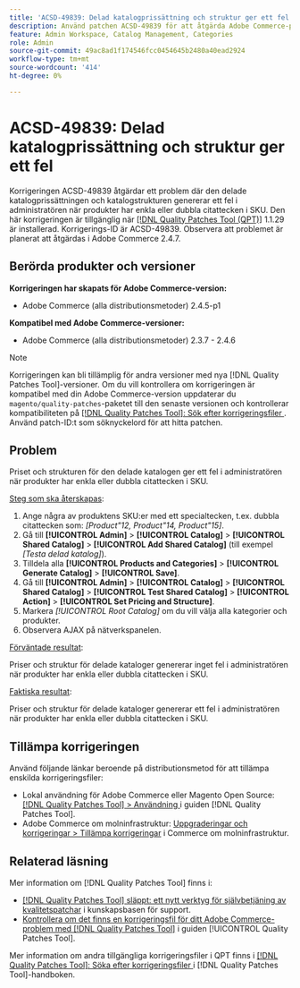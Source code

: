 ```yaml
---
title: 'ACSD-49839: Delad katalogprissättning och struktur ger ett fel'
description: Använd patchen ACSD-49839 för att åtgärda Adobe Commerce-problemet där priset och strukturen för den delade katalogen ger ett fel i administratören när produkter har enkla eller dubbla citattecken i SKU.
feature: Admin Workspace, Catalog Management, Categories
role: Admin
source-git-commit: 49ac8ad1f174546fcc0454645b2480a40ead2924
workflow-type: tm+mt
source-wordcount: '414'
ht-degree: 0%

---
```


# ACSD-49839: Delad katalogprissättning och struktur ger ett fel

Korrigeringen ACSD-49839 åtgärdar ett problem där den delade katalogprissättningen och katalogstrukturen genererar ett fel i administratören när produkter har enkla eller dubbla citattecken i SKU. Den här korrigeringen är tillgänglig när [[!DNL Quality Patches Tool (QPT)]](https://experienceleague.adobe.com/en/docs/commerce-knowledge-base/kb/announcements/commerce-announcements/magento-quality-patches-released-new-tool-to-self-serve-quality-patches) 1.1.29 är installerad. Korrigerings-ID är ACSD-49839. Observera att problemet är planerat att åtgärdas i Adobe Commerce 2.4.7.

## Berörda produkter och versioner

**Korrigeringen har skapats för Adobe Commerce-version:**

* Adobe Commerce (alla distributionsmetoder) 2.4.5-p1

**Kompatibel med Adobe Commerce-versioner:**

* Adobe Commerce (alla distributionsmetoder) 2.3.7 - 2.4.6

>[!NOTE]
>
>Korrigeringen kan bli tillämplig för andra versioner med nya [!DNL Quality Patches Tool]-versioner. Om du vill kontrollera om korrigeringen är kompatibel med din Adobe Commerce-version uppdaterar du `magento/quality-patches`-paketet till den senaste versionen och kontrollerar kompatibiliteten på [[!DNL Quality Patches Tool]: Sök efter korrigeringsfiler ](https://experienceleague.adobe.com/tools/commerce-quality-patches/index.html). Använd patch-ID:t som söknyckelord för att hitta patchen.

## Problem

Priset och strukturen för den delade katalogen ger ett fel i administratören när produkter har enkla eller dubbla citattecken i SKU.

<u>Steg som ska återskapas</u>:

1. Ange några av produktens SKU:er med ett specialtecken, t.ex. dubbla citattecken som:
   *[Product&quot;12, Product&quot;14, Product&quot;15]*.
1. Gå till **[!UICONTROL Admin]** > **[!UICONTROL Catalog]** > **[!UICONTROL Shared Catalog]** > **[!UICONTROL Add Shared Catalog]** (till exempel *[Testa delad katalog]*).
1. Tilldela alla **[!UICONTROL Products and Categories]** > **[!UICONTROL Generate Catalog]** > **[!UICONTROL Save]**.
1. Gå till **[!UICONTROL Admin]** > **[!UICONTROL Catalog]** > **[!UICONTROL Shared Catalog]** > **[!UICONTROL Test Shared Catalog]** > **[!UICONTROL Action]** > **[!UICONTROL Set Pricing and Structure]**.
1. Markera *[!UICONTROL Root Catalog]* om du vill välja alla kategorier och produkter.
1. Observera AJAX på nätverkspanelen.

<u>Förväntade resultat</u>:

Priser och struktur för delade kataloger genererar inget fel i administratören när produkter har enkla eller dubbla citattecken i SKU.

<u>Faktiska resultat</u>:

Priser och struktur för delade kataloger genererar ett fel i administratören när produkter har enkla eller dubbla citattecken i SKU.

## Tillämpa korrigeringen

Använd följande länkar beroende på distributionsmetod för att tillämpa enskilda korrigeringsfiler:

* Lokal användning för Adobe Commerce eller Magento Open Source: [[!DNL Quality Patches Tool] > Användning ](https://experienceleague.adobe.com/docs/commerce-operations/tools/quality-patches-tool/usage.html) i guiden [!DNL Quality Patches Tool].
* Adobe Commerce om molninfrastruktur: [Uppgraderingar och korrigeringar > Tillämpa korrigeringar](https://experienceleague.adobe.com/docs/commerce-cloud-service/user-guide/develop/upgrade/apply-patches.html) i Commerce om molninfrastruktur.

## Relaterad läsning

Mer information om [!DNL Quality Patches Tool] finns i:

* [[!DNL Quality Patches Tool] släppt: ett nytt verktyg för självbetjäning av kvalitetspatchar](https://experienceleague.adobe.com/en/docs/commerce-knowledge-base/kb/announcements/commerce-announcements/magento-quality-patches-released-new-tool-to-self-serve-quality-patches) i kunskapsbasen för support.
* [Kontrollera om det finns en korrigeringsfil för ditt Adobe Commerce-problem med  [!DNL Quality Patches Tool]](/help/tools/quality-patches-tool/patches-available-in-qpt/check-patch-for-magento-issue-with-magento-quality-patches.md) i guiden [!UICONTROL Quality Patches Tool].


Mer information om andra tillgängliga korrigeringsfiler i QPT finns i [[!DNL Quality Patches Tool]: Söka efter korrigeringsfiler ](https://experienceleague.adobe.com/tools/commerce-quality-patches/index.html) i [!DNL Quality Patches Tool]-handboken.
